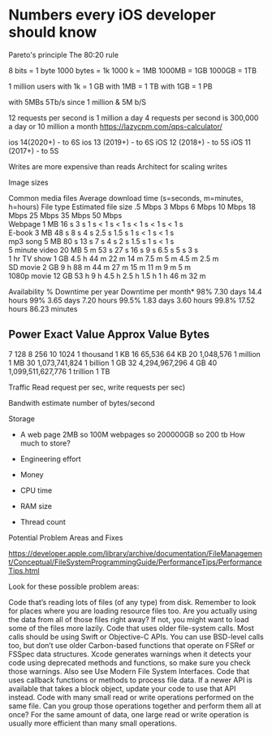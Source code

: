 # Numbers every iOS developer should know

Pareto's principle
The 80:20 rule

8 bits = 1 byte
1000 bytes = 1k
1000 k = 1MB
1000MB = 1GB
1000GB = 1TB

1 million users 
with 1k = 1 GB
with 1MB =  1 TB
with 1GB =  1 PB

with 5MBs 5Tb/s since 1 million & 5M b/S

12 requests per second is 1 million a day
4 requests per second is 300,000 a day or 10 million a month
https://lazycpm.com/qps-calculator/

ios 14(2020+) - to 6S
ios 13 (2019+) - to 6S
iOS 12 (2018+) - to 5S 
iOS 11 (2017+) - to 5S 

Writes are more expensive than reads
Architect for scaling writes

Image sizes

Common media files    Average download time (s=seconds, m=minutes, h=hours)
File type    Estimated file size    .5 Mbps    3 Mbps    6 Mbps    10 Mbps    18 Mbps    25 Mbps    35 Mbps    50 Mbps    
Webpage          1 MB                  16 s          3 s           1 s            < 1 s          < 1 s           < 1 s         < 1 s          < 1 s    
E-book              3 MB                  48 s         8 s           4 s            2.5 s           1.5 s           1 s            < 1 s          < 1 s    
mp3 song          5 MB                  80 s         13 s         7 s            4 s              2 s              1.5 s         1 s             < 1 s    
5 minute video  20 MB                5 m          53 s         27 s          16 s            9 s              6.5 s         5 s             3 s    
1 hr TV show     1 GB                  4.5 h        44 m        22 m        14 m           7.5 m          5 m           4.5 m        2.5 m    
SD movie           2 GB                  9 h           88 m       44 m         27 m          15 m           11 m          9 m           5 m    
1080p movie     12 GB                53 h          9 h          4.5 h         2.5 h          1.5 h           1 h            46 m          32 m    



Availability %    Downtime per year   Downtime per month*
98%                  7.30 days                  14.4 hours
99%                  3.65 days                  7.20 hours
99.5%               1.83 days                  3.60 hours
99.8%               17.52 hours               86.23 minutes


Power           Exact Value         Approx Value        Bytes
---------------------------------------------------------------
7                         128
8                         256
10                       1024                              1 thousand                           1 KB
16                       65,536                           64 KB
20                       1,048,576                      1 million                               1 MB
30                       1,073,741,824               1 billion                                1 GB
32                       4,294,967,296               4 GB
40                       1,099,511,627,776        1 trillion                                1 TB



Traffic
Read request per sec, write requests per sec)

Bandwith estimate
number of bytes/second

Storage
* A web page 2MB so 100M webpages so 200000GB  so 200 tb
How much to store?

* Engineering effort 

* Money

* CPU time

* RAM size

* Thread count



Potential Problem Areas and Fixes

https://developer.apple.com/library/archive/documentation/FileManagement/Conceptual/FileSystemProgrammingGuide/PerformanceTips/PerformanceTips.html

Look for these possible problem areas:

Code that’s reading lots of files (of any type) from disk. Remember to look for places where you are loading resource files too. Are you actually using the data from all of those files right away? If not, you might want to load some of the files more lazily.
Code that uses older file-system calls. Most calls should be using Swift or Objective-C APIs. You can use BSD-level calls too, but don’t use older Carbon-based functions that operate on FSRef or FSSpec data structures. Xcode generates warnings when it detects your code using deprecated methods and functions, so make sure you check those warnings. Also see Use Modern File System Interfaces.
Code that uses callback functions or methods to process file data. If a newer API is available that takes a block object, update your code to use that API instead.
Code with many small read or write operations performed on the same file. Can you group those operations together and perform them all at once? For the same amount of data, one large read or write operation is usually more efficient than many small operations.

